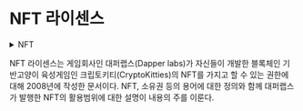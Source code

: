 # NFT 라이센스

<details>

<summary>NFT</summary>



</details>

NFT 라이센스는 게임회사인 대퍼랩스(Dapper labs)가 자신들이 개발한 블록체인 기반고양이 육성게임인 크립토키티(CryptoKitties)의 NFT를 가지고 할 수 있는 권한에 대해 2008년에 작성한 문서이다. NFT, 소유권 등의 용어에 대한 정의와 함께 대퍼랩스가 발행한 NFT의 활용범위에 대한 설명이 내용의 주를 이룬다.
